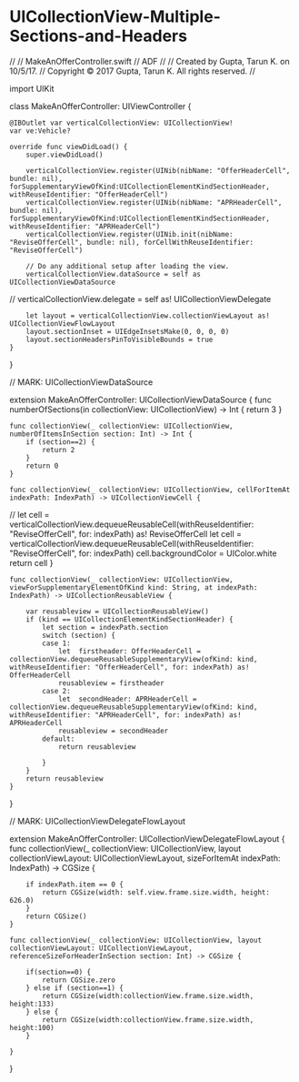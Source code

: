 # UICollectionView-Multiple-Sections-and-Headers

//
//  MakeAnOfferController.swift
//  ADF
//
//  Created by Gupta, Tarun K. on 10/5/17.
//  Copyright © 2017 Gupta, Tarun K. All rights reserved.
//

import UIKit

class MakeAnOfferController: UIViewController {
    
    @IBOutlet var verticalCollectionView: UICollectionView!
    var ve:Vehicle?

    override func viewDidLoad() {
        super.viewDidLoad()
        
        verticalCollectionView.register(UINib(nibName: "OfferHeaderCell", bundle: nil), forSupplementaryViewOfKind:UICollectionElementKindSectionHeader, withReuseIdentifier: "OfferHeaderCell")
        verticalCollectionView.register(UINib(nibName: "APRHeaderCell", bundle: nil), forSupplementaryViewOfKind:UICollectionElementKindSectionHeader, withReuseIdentifier: "APRHeaderCell")
        verticalCollectionView.register(UINib.init(nibName: "ReviseOfferCell", bundle: nil), forCellWithReuseIdentifier: "ReviseOfferCell")
        
        // Do any additional setup after loading the view.
        verticalCollectionView.dataSource = self as UICollectionViewDataSource
//        verticalCollectionView.delegate = self as! UICollectionViewDelegate
        
        let layout = verticalCollectionView.collectionViewLayout as! UICollectionViewFlowLayout
        layout.sectionInset = UIEdgeInsetsMake(0, 0, 0, 0)
        layout.sectionHeadersPinToVisibleBounds = true
    }
}

// MARK: UICollectionViewDataSource

extension MakeAnOfferController: UICollectionViewDataSource {
    func numberOfSections(in collectionView: UICollectionView) -> Int {
        return 3
    }
    
    func collectionView(_ collectionView: UICollectionView, numberOfItemsInSection section: Int) -> Int {
        if (section==2) {
            return 2
        }
        return 0
    }
    
    func collectionView(_ collectionView: UICollectionView, cellForItemAt indexPath: IndexPath) -> UICollectionViewCell {
//        let cell = verticalCollectionView.dequeueReusableCell(withReuseIdentifier: "ReviseOfferCell", for: indexPath) as! ReviseOfferCell
        let cell = verticalCollectionView.dequeueReusableCell(withReuseIdentifier: "ReviseOfferCell", for: indexPath)
        cell.backgroundColor = UIColor.white
        return cell
    }
    
    
    func collectionView(_ collectionView: UICollectionView, viewForSupplementaryElementOfKind kind: String, at indexPath: IndexPath) -> UICollectionReusableView {
        
        var reusableview = UICollectionReusableView()
        if (kind == UICollectionElementKindSectionHeader) {
            let section = indexPath.section
            switch (section) {
            case 1:
                let  firstheader: OfferHeaderCell = collectionView.dequeueReusableSupplementaryView(ofKind: kind, withReuseIdentifier: "OfferHeaderCell", for: indexPath) as! OfferHeaderCell
                reusableview = firstheader
            case 2:
                let  secondHeader: APRHeaderCell = collectionView.dequeueReusableSupplementaryView(ofKind: kind, withReuseIdentifier: "APRHeaderCell", for: indexPath) as! APRHeaderCell
                reusableview = secondHeader
            default:
                return reusableview
                
            }
        }
        return reusableview
    }
}

// MARK: UICollectionViewDelegateFlowLayout

extension MakeAnOfferController: UICollectionViewDelegateFlowLayout {
    func collectionView(_ collectionView: UICollectionView, layout collectionViewLayout: UICollectionViewLayout, sizeForItemAt indexPath: IndexPath) -> CGSize {

        if indexPath.item == 0 {
            return CGSize(width: self.view.frame.size.width, height: 626.0)
        }
        return CGSize()
    }
    
    func collectionView(_ collectionView: UICollectionView, layout collectionViewLayout: UICollectionViewLayout, referenceSizeForHeaderInSection section: Int) -> CGSize {
        
        if(section==0) {
            return CGSize.zero
        } else if (section==1) {
            return CGSize(width:collectionView.frame.size.width, height:133)
        } else {
            return CGSize(width:collectionView.frame.size.width, height:100)
        }

    }
}
